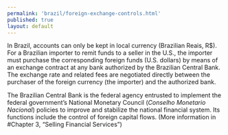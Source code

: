 ```yaml
--- 
permalink: 'brazil/foreign-exchange-controls.html' 
published: true 
layout: default
---
```

In Brazil, accounts can only be kept in local currency (Brazilian Reais, R$). For a Brazilian importer to remit funds to a seller in the U.S., the importer must purchase the corresponding foreign funds (U.S. dollars) by means of an exchange contract at any bank authorized by the Brazilian Central Bank. The exchange rate and related fees are negotiated directly between the purchaser of the foreign currency (the importer) and the authorized bank.

The Brazilian Central Bank is the federal agency entrusted to implement the federal government’s National Monetary Council (_Conselho Monetario Nacional_) policies to improve and stabilize the national financial system. Its functions include the control of foreign capital flows. (More information in #Chapter 3, “Selling Financial Services”)
